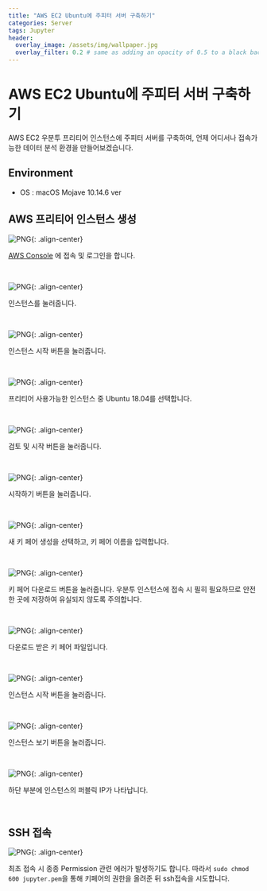 ```yaml
---
title: "AWS EC2 Ubuntu에 주피터 서버 구축하기"
categories: Server
tags: Jupyter
header:
  overlay_image: /assets/img/wallpaper.jpg
  overlay_filter: 0.2 # same as adding an opacity of 0.5 to a black background
---
```


# AWS EC2 Ubuntu에 주피터 서버 구축하기

AWS EC2 우분투 프리티어 인스턴스에 주피터 서버를 구축하여, 언제 어디서나 접속가능한 데이터 분석 환경을 만들어보겠습니다.


## Environment

- OS : macOS Mojave 10.14.6 ver


## AWS 프리티어 인스턴스 생성

![PNG](/assets/img/post_img/2019-12-20-cloud_jupyter/img_01.png){: .align-center}

[AWS Console](https://console.aws.amazon.com) 에 접속 및 로그인을 합니다.

<br>

![PNG](/assets/img/post_img/2019-12-20-cloud_jupyter/img_02.png){: .align-center}

인스턴스를 눌러줍니다.

<br>

![PNG](/assets/img/post_img/2019-12-20-cloud_jupyter/img_03.png){: .align-center}

인스턴스 시작 버튼을 눌러줍니다.

<br>

![PNG](/assets/img/post_img/2019-12-20-cloud_jupyter/img_04.png){: .align-center}

프리티어 사용가능한 인스턴스 중 Ubuntu 18.04를 선택합니다.

<br>

![PNG](/assets/img/post_img/2019-12-20-cloud_jupyter/img_05.png){: .align-center}

검토 및 시작 버튼을 눌러줍니다.

<br>

![PNG](/assets/img/post_img/2019-12-20-cloud_jupyter/img_06.png){: .align-center}

시작하기 버튼을 눌러줍니다.

<br>

![PNG](/assets/img/post_img/2019-12-20-cloud_jupyter/img_07.png){: .align-center}

새 키 페어 생성을 선택하고, 키 페어 이름을 입력합니다.


<br>

![PNG](/assets/img/post_img/2019-12-20-cloud_jupyter/img_08.png){: .align-center}

키 페어 다운로드 버튼을 눌러줍니다. 우분투 인스턴스에 접속 시 필히 필요하므로 안전한 곳에 저장하여 유실되지 않도록 주의합니다.

<br>

![PNG](/assets/img/post_img/2019-12-20-cloud_jupyter/img_09.png){: .align-center}

다운로드 받은 키 페어 파일입니다.

<br>

![PNG](/assets/img/post_img/2019-12-20-cloud_jupyter/img_10.png){: .align-center}

인스턴스 시작 버튼을 눌러줍니다.

<br>

![PNG](/assets/img/post_img/2019-12-20-cloud_jupyter/img_11.png){: .align-center}

인스턴스 보기 버튼을 눌러줍니다.

<br>

![PNG](/assets/img/post_img/2019-12-20-cloud_jupyter/img_12.png){: .align-center}

하단 부분에 인스턴스의 퍼블릭 IP가 나타납니다.

<br>



## SSH 접속

![PNG](/assets/img/post_img/2019-12-20-cloud_jupyter/img_13.png){: .align-center}

최초 접속 시 종종 Permission 관련 에러가 발생하기도 합니다. 따라서 `sudo chmod 600 jupyter.pem`을 통해 키페어의 권한을 올려준 뒤 ssh접속을 시도합니다.

<br>


##





##
